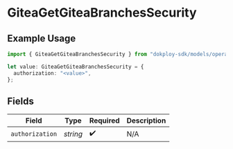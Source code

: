 # GiteaGetGiteaBranchesSecurity

## Example Usage

```typescript
import { GiteaGetGiteaBranchesSecurity } from "dokploy-sdk/models/operations";

let value: GiteaGetGiteaBranchesSecurity = {
  authorization: "<value>",
};
```

## Fields

| Field              | Type               | Required           | Description        |
| ------------------ | ------------------ | ------------------ | ------------------ |
| `authorization`    | *string*           | :heavy_check_mark: | N/A                |